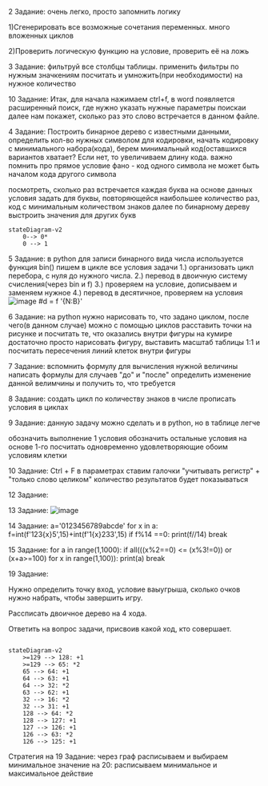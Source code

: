 2 Задание: очень легко, просто запомнить логику

1)Сгенерировать все возможные сочетания переменных. много вложенных циклов

2)Проверить логическую функцию на условие, проверить её на ложь

3 Задание: фильтруй все столбцы таблицы.
применить фильтры по нужным значкениям
посчитать и умножить(при необходимости) на нужное количество

10 Задание: Итак, для начала нажимаем ctrl+f, в word появляется расширенный поиск, где нужно указать нужные параметры поискаи далее нам покажет, сколько раз это слово встречается в данном файле.

4 Задание: Построить бинарное дерево с известными данными, определить кол-во нужных символом для кодировки, начать кодировку с минимального набора(кода), берем минимальный код(оставшихся вариантов хватает? Если нет, то увеличиваем длину кода.
важно помнить про прямое условие фано - код одного символа не может быть началом кода другого символа

посмотреть, сколько раз встречается каждая буква
на основе данных условия задать для буквы, повторяющейся наибольшее количество раз, код с минимальным количеством знаков
далее по бинарному дереву выстроить значения для других букв
``` mermaid
stateDiagram-v2
    0--> 0*
    0 --> 1

```

5 Задание:
в python для записи бинарного вида числа используется функция bin()
пишем в цикле все условия задачи
1.) организовать цикл перебора, с нуля до нужного числа. 
2.) перевод в двоичную систему счисления(через bin и f)
3.) проверяем на условие, дописываем и заменяем нужное
4.) перевод в десятичное, проверяем на условия
![image](https://user-images.githubusercontent.com/114381781/212446118-0359695b-becb-4ca2-acf2-ffc27fae2521.png)
#d = f '{N:B}'

6 Задание:
на python нужно нарисовать то, что задано циклом, после чего(в данном случае) можно с помощью циклов расставить точки на рисунке и посчитать те, что оказались внутри фигуры
на кумире достаточно просто нарисовать фигуру, выставить масштаб таблицы 1:1 и посчитать пересечения линий клеток внутри фигуры

7 Задание:
вспомнить формулу для вычисления нужной величины
написать формулы для случаев "до" и "после"
определить изменение данной велимчины и получить то, что требуется

8 Задание: создать цикл по количеству знаков в числе
прописать условия в циклах

9 Задание: данную задачу можно сделать и в python, но в таблице легче

обозначить выполнение 1 условия
обозначить остальные условия на основе 1-го
посчитать одновременно удовлетворяющие обоим условиям клетки

10 Задание: 
Ctrl + F в параметрах ставим галочки "учитывать регистр" + "только слово целиком"
количество результатов будет показываться

12 Задание:

13 Задание: ![image](https://user-images.githubusercontent.com/114381781/208363218-862fbd27-d835-463d-b2c2-9eade2b7afd2.png)

14 Задание: 
a='0123456789abcde'
for x in a:
    f=int(f'123{x}5',15)+int(f'1{x}233',15)
    if  f%14 ==0:
        print(f//14)
        break
        
        
        
 15 Задание: 
 for a in range(1,1000):
    if all(((x%2==0) <= (x%3!=0)) or (x+a>=100) for x in range(1,100)):
        print(a)
        break


19 Задание:

Нужно определить точку вход, условие ваыугрыша, сколько очков нужно набрать, чтобы завершить игру.

Рассписать двоичное дерево на 4 хода.

Ответить на вопрос задачи, присвоив какой ход, кто совершает.


```mermaid

stateDiagram-v2
    >=129 --> 128: +1
    >=129 --> 65: *2
    65 --> 64: +1
    64 --> 63: +1
    64 --> 32: *2
    63 --> 62: +1
    32 --> 16: *2
    32 --> 31: +1
    128 --> 64: *2
    128 --> 127: +1
    127 --> 126: +1
    126 --> 63: *2
    126 --> 125: +1
```
Стратегия на 19 Задание:
через граф расписываем и выбираем минимальное значение
на 20:
расписываем минимальное и максимальное действие
